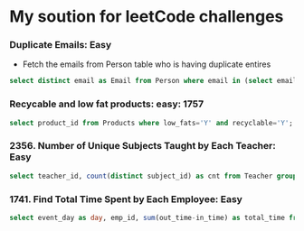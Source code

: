 # My soution for leetCode challenges

### Duplicate Emails: Easy
- Fetch the emails from Person table who is having duplicate entires 
```sql
select distinct email as Email from Person where email in (select email from Person group by email having count(*)> 1);
```
### Recycable and low fat products: easy: 1757
```sql
select product_id from Products where low_fats='Y' and recyclable='Y';
```
### 2356. Number of Unique Subjects Taught by Each Teacher: Easy
```sql
select teacher_id, count(distinct subject_id) as cnt from Teacher group by teacher_id;
```
### 1741. Find Total Time Spent by Each Employee: Easy
```sql
select event_day as day, emp_id, sum(out_time-in_time) as total_time from Employees group by event_day,emp_id;
```
